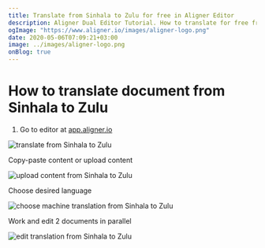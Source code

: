 ```yaml
---
title: Translate from Sinhala to Zulu for free in Aligner Editor
description: Aligner Dual Editor Tutorial. How to translate for free from Sinhala to Zulu. Aligner is multilingual document management platform. 
ogImage: "https://www.aligner.io/images/aligner-logo.png"
date: 2020-05-06T07:09:21+03:00
image: ../images/aligner-logo.png
onBlog: true
---
```


# How to translate document from Sinhala to Zulu

1. Go to editor at [app.aligner.io](https://app.aligner.io "Aligner App web page")

![translate from Sinhala to Zulu](../aligner-blank-editor.png "translate from Sinhala to Zulu")

Copy-paste content or upload content

![upload content from Sinhala to Zulu](../aligner-uploaded-document.png "upload content from Sinhala to Zulu")

Choose desired language

![choose machine translation from Sinhala to Zulu](../aligner-language-dropdown.png "choose machine translation from Sinhala to Zulu")

Work and edit 2 documents in parallel

![edit translation from Sinhala to Zulu](../aligner-double-sitded-editor.png "edit translation from Sinhala to Zulu")

